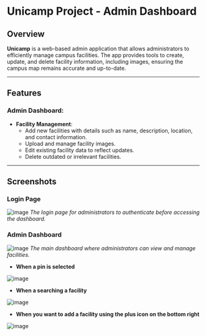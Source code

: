 # Unicamp Project - Admin Dashboard

## Overview

**Unicamp** is a web-based admin application that allows administrators to efficiently manage campus facilities. The app provides tools to create, update, and delete facility information, including images, ensuring the campus map remains accurate and up-to-date.

---

## Features

### Admin Dashboard:
- **Facility Management**:
  - Add new facilities with details such as name, description, location, and contact information.
  - Upload and manage facility images.
  - Edit existing facility data to reflect updates.
  - Delete outdated or irrelevant facilities.
---

## Screenshots

### Login Page
![image](https://github.com/user-attachments/assets/cb905319-d225-4553-aa17-72a2059424e2)
*The login page for administrators to authenticate before accessing the dashboard.*

### Admin Dashboard
![image](https://github.com/user-attachments/assets/1b0cb04a-75b8-40e7-b132-7edbbd43009f)
*The main dashboard where administrators can view and manage facilities.*
- **When a pin is selected**
  
![image](https://github.com/user-attachments/assets/4e934f48-ca3a-4827-b39a-e7e128b709ed)

- **When a searching a facility**
  
![image](https://github.com/user-attachments/assets/cede14b2-d497-4e54-99ea-438c3e59a410)

- **When you want to add a facility using the plus icon on the bottom right**

![image](https://github.com/user-attachments/assets/017775ce-53b0-452e-bd75-8a8da5816fdb)


